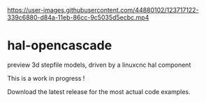 

https://user-images.githubusercontent.com/44880102/123717122-339c6880-d84a-11eb-86cc-9c5035d5ecbc.mp4

# hal-opencascade
preview 3d stepfile models, driven by a linuxcnc hal component

This is a work in progress ! 

Download the latest release for the most actual code examples.


